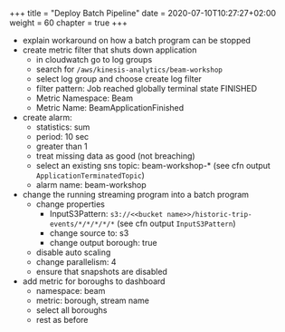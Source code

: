 +++
title = "Deploy Batch Pipeline"
date = 2020-07-10T10:27:27+02:00
weight = 60
chapter = true
+++

- explain workaround on how a batch program can be stopped
- create metric filter that shuts down application
  - in cloudwatch go to log groups
  - search for `/aws/kinesis-analytics/beam-workshop`
  - select log group and choose create log filter
  - filter pattern: Job reached globally terminal state FINISHED
  - Metric Namespace: Beam
  - Metric Name: BeamApplicationFinished
- create alarm:
  - statistics: sum
  - period: 10 sec
  - greater than 1
  - treat missing data as good (not breaching)  
  - select an existing sns topic: beam-workshop-* (see cfn output `ApplicationTerminatedTopic`)
  - alarm name: beam-workshop
- change the running streaming program into a batch program
  - change properties
    - InputS3Pattern: `s3://<<bucket name>>/historic-trip-events/*/*/*/*/*` (see cfn output `InputS3Pattern`)
    - change source to: s3
    - change output borough: true
  - disable auto scaling
  - change parallelism: 4
  - ensure that snapshots are disabled
- add metric for boroughs to dashboard
  - namespace: beam
  - metric: borough, stream name
  - select all boroughs
  - rest as before
